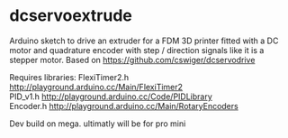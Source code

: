 dcservoextrude
============

Arduino sketch to drive an extruder for a FDM 3D printer fitted with a DC motor and quadrature encoder with step / direction signals like it is a stepper motor.  Based on  https://github.com/cswiger/dcservodrive

Requires libraries:
FlexiTimer2.h   http://playground.arduino.cc/Main/FlexiTimer2<br/>
PID_v1.h        http://playground.arduino.cc/Code/PIDLibrary<br/>
Encoder.h       http://playground.arduino.cc/Main/RotaryEncoders</br>

Dev build on mega.  ultimatly will be for pro mini
